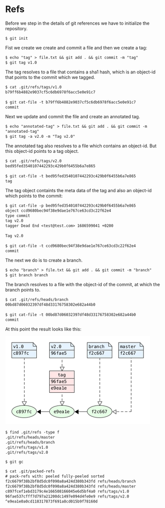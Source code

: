# Refs

Before we step in the details of git references we have to
initialize the repository.

```console
$ git init
```

Fist we create we create and commit a file and then we create
a tag:

```console
$ echo "tag" > file.txt && git add . && git commit -m "tag"
$ git tag v1.0
```

The tag resolves to a file that contains a sha1 hash, which is
an object-id that points to the commit which we tagged.

```console
$ cat .git/refs/tags/v1.0
b79ff6b4882e9037cf5c6db6978f6acc5e0e91c7

$ git cat-file -t b79ff6b4882e9037cf5c6db6978f6acc5e0e91c7
commit
```

Next we update and commit the file and create an annotated tag.

```console
$ echo "annotated-tag" > file.txt && git add . && git commit -m "annotated-tag"
$ git tag -a v2.0 -m "Tag v2.0"
```

The annotated tag also resolves to a file which contains an object-id. But this
object-id points to a tag object.

```console
$ cat .git/refs/tags/v2.0
bed95fed3540107442293c429b0f6455b6a7e865

$ git cat-file -t bed95fed3540107442293c429b0f6455b6a7e865
tag
```

The tag object containts the meta data of the tag and also an object-id which 
points to the commit:

```console
$ git cat-file -p bed95fed3540107442293c429b0f6455b6a7e865
object ccd9680bec94f38e9dae1e767ce63cd3c22f62e4
type commit
tag v2.0
tagger Dead End <test@test.com> 1686599041 +0200

Tag v2.0

$ git cat-file -t ccd9680bec94f38e9dae1e767ce63cd3c22f62e4
commit
```

The next we do is to create a branch.

```console
$ echo "branch" > file.txt && git add . && git commit -m "branch"
$ git branch branch
```
The branch resolves to a file with the object-id of the commit,
at which the branch points to.

```console
$ cat .git/refs/heads/branch
00bd87d06032397df48d33176758302e682a44b0

$ git cat-file -t 00bd87d06032397df48d33176758302e682a44b0
commit
```

At this point the result looks like this:

![Git-Refs](git-refs.png)

```console
$ find .git/refs -type f
.git/refs/heads/master
.git/refs/heads/branch
.git/refs/tags/v1.0
.git/refs/tags/v2.0
```

```console
$ git gc
```

```console
$ cat .git/packed-refs
# pack-refs with: peeled fully-peeled sorted
f2c6679f38b2bf8d5dc0f090a8a424d380b343fd refs/heads/branch
f2c6679f38b2bf8d5dc0f090a8a424d380b343fd refs/heads/master
c897fcef1ebd3179c4e166508166045e6d5bf4a0 refs/tags/v1.0
96fae537cfff7d797a21200dc1497e094d4fe0e9 refs/tags/v2.0
^e9ea1e0a0cd118317873f691a8cd015b9f78160d
```
